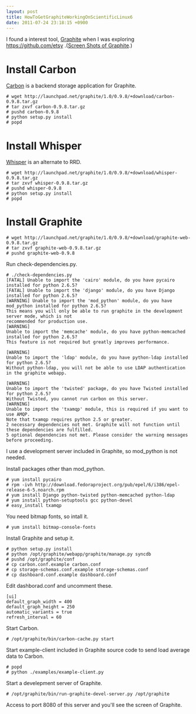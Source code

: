 ```yaml
---
layout: post
title: HowToGetGraphiteWorkingOnScientificLinux6
date: 2011-07-24 23:18:15 +0900
---
```



I found a interest tool, [Graphite](http://graphite.wikidot.com/) when I was exploring https://github.com/etsy .([Screen Shots of Graphite](http://graphite.wikidot.com/screen-shots).)

# Install Carbon

[Carbon](http://graphite.wikidot.com/carbon) is a backend storage application for Graphite.

	
	# wget http://launchpad.net/graphite/1.0/0.9.8/+download/carbon-0.9.8.tar.gz
	# tar zxvf carbon-0.9.8.tar.gz
	# pushd carbon-0.9.8
	# python setup.py install
	# popd
	

# Install Whisper

[Whisper](http://graphite.wikidot.com/whisper) is an alternate to RRD.


	
	# wget http://launchpad.net/graphite/1.0/0.9.8/+download/whisper-0.9.8.tar.gz
	# tar zxvf whisper-0.9.8.tar.gz
	# pushd whisper-0.9.8
	# python setup.py install
	# popd
	


# Install Graphite

	
	# wget http://launchpad.net/graphite/1.0/0.9.8/+download/graphite-web-0.9.8.tar.gz
	# tar zxvf graphite-web-0.9.8.tar.gz
	# pushd graphite-web-0.9.8      
	

Run check-dependencies.py.

	
	# ./check-dependencies.py 
	[FATAL] Unable to import the 'cairo' module, do you have pycairo installed for python 2.6.5?
	[FATAL] Unable to import the 'django' module, do you have Django installed for python 2.6.5?
	[WARNING] Unable to import the 'mod_python' module, do you have mod_python installed for python 2.6.5?
	This means you will only be able to run graphite in the development server mode, which is not
	recommended for production use.
	[WARNING]
	Unable to import the 'memcache' module, do you have python-memcached installed for python 2.6.5?
	This feature is not required but greatly improves performance.
	
	[WARNING]
	Unable to import the 'ldap' module, do you have python-ldap installed for python 2.6.5?
	Without python-ldap, you will not be able to use LDAP authentication in the graphite webapp.
	
	[WARNING]
	Unable to import the 'twisted' package, do you have Twisted installed for python 2.6.5?
	Without Twisted, you cannot run carbon on this server.
	[WARNING]
	Unable to import the 'txamqp' module, this is required if you want to use AMQP.
	Note that txamqp requires python 2.5 or greater.
	2 necessary dependencies not met. Graphite will not function until these dependencies are fulfilled.
	5 optional dependencies not met. Please consider the warning messages before proceeding.
	

I use a development server included in Graphite, so mod_python is not needed.

Install packages other than mod_python.

	
	# yum install pycairo
	# rpm -ivh http://download.fedoraproject.org/pub/epel/6/i386/epel-release-6-5.noarch.rpm
	# yum install Django python-twisted python-memcached python-ldap
	# yum install python-setuptools gcc python-devel
	# easy_install txamqp
	

You need bitmap fonts, so intall it.

	
	# yum install bitmap-console-fonts
	


Install Graphite and setup it.

	
	# python setup.py install
	# python /opt/graphite/webapp/graphite/manage.py syncdb
	# pushd /opt/graphite/conf
	# cp carbon.conf.example carbon.conf
	# cp storage-schemas.conf.example storage-schemas.conf
	# cp dashboard.conf.example dashboard.conf
	

Edit dashborad.conf and uncomment these.

	
	[ui]
	default_graph_width = 400
	default_graph_height = 250
	automatic_variants = true
	refresh_interval = 60
	

Start Carbon.

	
	# /opt/graphite/bin/carbon-cache.py start
	

Start example-client included in Graphite source code to send load average data to Carbon.

	
	# popd
	# python ./examples/example-client.py
	

Start a develepment server of Graphite.

	
	# /opt/graphite/bin/run-graphite-devel-server.py /opt/graphite  
	

Access to port 8080 of this server and you'll see the screen of Graphite.
